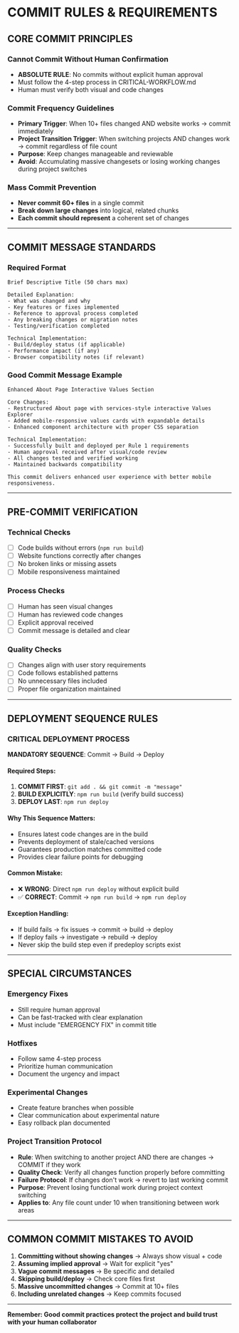 # COMMIT RULES & REQUIREMENTS

## CORE COMMIT PRINCIPLES

### Cannot Commit Without Human Confirmation
- **ABSOLUTE RULE**: No commits without explicit human approval
- Must follow the 4-step process in CRITICAL-WORKFLOW.md
- Human must verify both visual and code changes

### Commit Frequency Guidelines
- **Primary Trigger**: When 10+ files changed AND website works → commit immediately
- **Project Transition Trigger**: When switching projects AND changes work → commit regardless of file count
- **Purpose**: Keep changes manageable and reviewable
- **Avoid**: Accumulating massive changesets or losing working changes during project switches

### Mass Commit Prevention
- **Never commit 60+ files** in a single commit
- **Break down large changes** into logical, related chunks
- **Each commit should represent** a coherent set of changes

---

## COMMIT MESSAGE STANDARDS

### Required Format
```
Brief Descriptive Title (50 chars max)

Detailed Explanation:
- What was changed and why
- Key features or fixes implemented  
- Reference to approval process completed
- Any breaking changes or migration notes
- Testing/verification completed

Technical Implementation:
- Build/deploy status (if applicable)
- Performance impact (if any)
- Browser compatibility notes (if relevant)
```

### Good Commit Message Example
```
Enhanced About Page Interactive Values Section

Core Changes:
- Restructured About page with services-style interactive Values Explorer
- Added mobile-responsive values cards with expandable details
- Enhanced component architecture with proper CSS separation

Technical Implementation:
- Successfully built and deployed per Rule 1 requirements
- Human approval received after visual/code review
- All changes tested and verified working
- Maintained backwards compatibility

This commit delivers enhanced user experience with better mobile responsiveness.
```

---

## PRE-COMMIT VERIFICATION

### Technical Checks
- [ ] Code builds without errors (`npm run build`)
- [ ] Website functions correctly after changes
- [ ] No broken links or missing assets
- [ ] Mobile responsiveness maintained

### Process Checks  
- [ ] Human has seen visual changes
- [ ] Human has reviewed code changes
- [ ] Explicit approval received
- [ ] Commit message is detailed and clear

### Quality Checks
- [ ] Changes align with user story requirements
- [ ] Code follows established patterns
- [ ] No unnecessary files included
- [ ] Proper file organization maintained

---

## DEPLOYMENT SEQUENCE RULES

### CRITICAL DEPLOYMENT PROCESS
**MANDATORY SEQUENCE**: Commit → Build → Deploy

#### Required Steps:
1. **COMMIT FIRST**: `git add . && git commit -m "message"`
2. **BUILD EXPLICITLY**: `npm run build` (verify build success)
3. **DEPLOY LAST**: `npm run deploy`

#### Why This Sequence Matters:
- Ensures latest code changes are in the build
- Prevents deployment of stale/cached versions
- Guarantees production matches committed code
- Provides clear failure points for debugging

#### Common Mistake:
- ❌ **WRONG**: Direct `npm run deploy` without explicit build
- ✅ **CORRECT**: Commit → `npm run build` → `npm run deploy`

#### Exception Handling:
- If build fails → fix issues → commit → build → deploy
- If deploy fails → investigate → rebuild → deploy
- Never skip the build step even if predeploy scripts exist

---

## SPECIAL CIRCUMSTANCES

### Emergency Fixes
- Still require human approval
- Can be fast-tracked with clear explanation
- Must include "EMERGENCY FIX" in commit title

### Hotfixes
- Follow same 4-step process
- Prioritize human communication
- Document the urgency and impact

### Experimental Changes
- Create feature branches when possible
- Clear communication about experimental nature
- Easy rollback plan documented

### Project Transition Protocol
- **Rule**: When switching to another project AND there are changes → COMMIT if they work
- **Quality Check**: Verify all changes function properly before committing
- **Failure Protocol**: If changes don't work → revert to last working commit
- **Purpose**: Prevent losing functional work during project context switching
- **Applies to**: Any file count under 10 when transitioning between work areas

---

## COMMON COMMIT MISTAKES TO AVOID

1. **Committing without showing changes** → Always show visual + code
2. **Assuming implied approval** → Wait for explicit "yes"
3. **Vague commit messages** → Be specific and detailed
4. **Skipping build/deploy** → Check core files first
5. **Massive uncommitted changes** → Commit at 10+ files
6. **Including unrelated changes** → Keep commits focused

---

**Remember: Good commit practices protect the project and build trust with your human collaborator**
